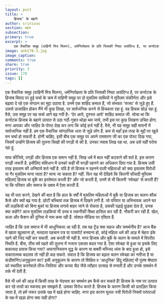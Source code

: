 ```yaml
---
layout: post
title: >
    हिजाब’ के बहाने
author: srinivas
section: बहस
subsection:
primary: true
excerpt: >
    एक वैचारिक समूह (वाहिनी मित्र मिलन), धर्मनिरपेक्षता के प्रति जिसकी निष्ठा असंदिग्ध है, पर कर्नाटक के हिजाब विवाद पर हुई चर्चा के क्रम में वाहिनी समूह पर दो मुसलिम साथियों ने मुस्लिम संकीर्णता और इसे बढ़ावा दे रहे एक संगठन का मुद्दा उठाया है.
image: ank178-3.jpg
image_caption: 
comments: true
share: true
priority: 3
issue: 178
tags: []
---
```


एक वैचारिक समूह (वाहिनी मित्र मिलन), धर्मनिरपेक्षता के प्रति जिसकी निष्ठा असंदिग्ध है, पर कर्नाटक के हिजाब विवाद पर हुई चर्चा के क्रम में वाहिनी समूह पर दो मुसलिम साथियों ने मुस्लिम संकीर्णता और इसे बढ़ावा दे रहे एक संगठन का मुद्दा उठाया है. उनमें एक शाहिद कमाल हैं, जो संभवतः ‘सजप’ से जुड़े हुए हैं. उससे उत्साहित होकर मैंने भी कुछ लिखा, पर सार्वजनिक करने से हिचकता रहा हूं. वह हिचक छोड़ रहा हूं. वैसे, उस समूह पर यह चर्चा आगे बढ़ गयी है-
‘देर आये, दुरुस्त आये’ शाहिद कमाल जी. सोचा था कि कर्नाटक हिजाब के बहाने उत्पात से उठा गर्दो-गुबार थोड़ा थम जाये, तभी इस पर कुछ लिखना उचित होगा. मगर आपका और जाहिद के पोस्ट देख कर लगा कि कोई हर्ज नहीं है. वैसे, भी यह समूह सही मायनों में सार्वजानिक नहीं है. हम एक वैचारिक सांगठनिक धारा से जुड़े लोग हैं. कम से यहाँ इस तरह के मुद्दों पर खुले मन चर्चा हो सकती है. होनी चाहिए. इसी बीच एक समूह पर अपने रामशरण जी का एक पोस्ट दिख गया, जिसमें उन्होंने हिजाब की तुलना सिखों की पगड़ी से की है. उनका जवाब लिख रहा था. अब उसे यहीं परोस रहा हूं.

माफ कीजिये, पगड़ी और हिजाब एक समान नहीं है. सिख धर्म में बाल नहीं कटवाने की शर्त है. इस कारण पगड़ी जरूरी है. इसीलिए संविधान में उनको कहीं भी पगड़ी पहनने का अधिकार दिया गया है. हिजाब उसी तरह इसलाम की अनिवार्य शर्त नहीं है. यदि है तो हिजाब न पहनने वाली महिलाओं को क्या इसलाम विरोधी या गैर मुसलिम माना जाता है? माना जा सकता है? नहीं. फिर यह भी देखिये कि कितनी फीसदी मुस्लिम महिलाएं हिजाब या बुर्के का इस्तेमाल करती हैं? और जो करती हैं, उनमें से भी कितनी ‘स्वेच्छा’ से करती हैं? या कि परिवार और समाज के दबाव में ऐसा करती हैं.

यह भी पता करने, देखने की बात है कि हाल के वर्षों में मुसलिम महिलाओं में बुर्के या हिजाब का चलन-शौक कैसे और क्यों बढ़ गया है. छोटी बच्चियां तक हिजाब में दिखने लगी हैं. जो परिवार या अभिभावक अपने घर की लड़कियों को बिना बुर्का या हिजाब लगाये बाहर जाने से रोकता है, उसकी पढ़ाई छुड़वा देता है, उनक क्या कहेंगे? आज मुसलिम लड़कियां भी उच्च व तकनीकी शिक्षा हासिल कर रही हैं. नौकरी कर रही हैं. खेल, कला और फैशन की दुनिया में नाम कमा रही हैं. सोशल मीडिया पर एक्टिव हैं.

जाहिर है कि उस समाज में भी आधुनिकता आ रही है. तब यह ट्रेंड क्या सहज और समर्थनीय है? आज बैंक में खाता खुलवाना हो, मतदाता पहचान पत्र या पासपोर्ट बनवाना हो, कोई महिला धर्म की आड़ में चेहरा ढंके रहने की जिद नहीं कर सकती. अब करती भी नहीं है. मगर हिजाब और बुर्के के चलन के मामले में विपरीत स्थिति है. बीस, तीस वर्ष पहले की तुलना में नजारा एकदम बदल गया है. ऐसा स्वेच्छा से हुआ या इसके लिए बाकायदा प्रयास किया गया? अफगानिस्तान युद्ध के कारण या बाबरी मस्जिद ध्वंस के बाद हुआ हो, इसे सकारात्मक बदलाव तो नहीं ही कह सकते. सवाल है कि हिजाब का बढ़ता चलन स्वेच्छा का नतीजा है या कंडीशनिंग/अनुकूलन का?
इसी अनुकूलन के कारण तो  शिक्षित व ‘आधुनिक’ हिंदू महिलाएं भी  पुरुष श्रेष्ठता को स्थापित करनेवाले तीज-जितिया और करवा चैठ जैसे त्यौहार उत्साह से मनाती हैं और उनके समर्थन में तर्क भी देती हैं.

वैसे भी धर्म की आड़ में किसी तरह के भेदभाव का समर्थन हम कैसे कर सकते हैं!
हिजाब के नाम पर उत्पात कर रहे तत्वों का मकसद हम समझते हैं. उसका विरोध करते हैं. हिजाब के कारण किसी को प्रताड़ित किया जाता है, तो हमें जरूर उसके पक्ष में खड़े होना चाहिए. मगर इस कारण मूलतः स्त्री विरोधी नियमों परंपराओं के पक्ष में खड़ा होना क्या सही होगा?